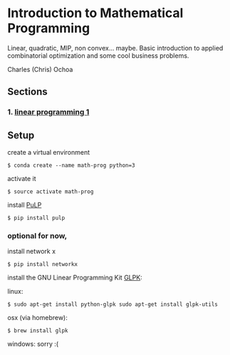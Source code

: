 # Introduction to Mathematical Programming

Linear, quadratic, MIP, non convex... maybe. Basic introduction to applied combinatorial optimization and some cool business problems.

Charles (Chris) Ochoa

## Sections

### 1. [linear programming 1](http://nbviewer.jupyter.org/github/cochoa0x1/intro-mathematical-programming/blob/master/linear_programming/Linear%20Programming.ipynb)


## Setup
create a virtual environment

```
$ conda create --name math-prog python=3
```

activate it

```
$ source activate math-prog
```

install [PuLP](https://pythonhosted.org/PuLP/)

```
$ pip install pulp
```

### optional for now, 

install network x

```
$ pip install networkx
```

install the GNU Linear Programming Kit [GLPK](https://www.gnu.org/software/glpk/):

linux:

```
$ sudo apt-get install python-glpk sudo apt-get install glpk-utils
```

osx (via homebrew):

```
$ brew install glpk
```

windows: sorry :( 



